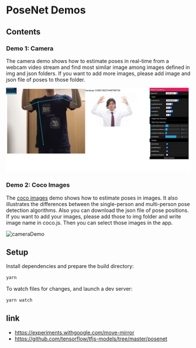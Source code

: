 # PoseNet Demos

## Contents

### Demo 1: Camera

The camera demo shows how to estimate poses in real-time from a webcam video stream and find most similar image among images defined in img and json folders. If you want to add more images, please add image and json file of poses to those folder. 

<img src="https://github.com/masa3141/move_mirror/blob/master/move_mirror.gif" alt="cameraDemo" style="width: 600px;"/>


### Demo 2: Coco Images

The [coco images](http://cocodataset.org/#home) demo shows how to estimate poses in images. It also illustrates the differences between the single-person and multi-person pose detection algorithms.
Also you can download the json file of pose positions. If you want to add your images, please add those to img folder and write image name in coco.js. Then you can select those images in the app.

<img src="https://raw.githubusercontent.com/tensorflow/tfjs-models/master/posenet/demos/coco.gif" alt="cameraDemo" style="width: 600px;"/>


## Setup

Install dependencies and prepare the build directory:

```sh
yarn
```

To watch files for changes, and launch a dev server:

```sh
yarn watch
```

## link
* https://experiments.withgoogle.com/move-mirror
* https://github.com/tensorflow/tfjs-models/tree/master/posenet

